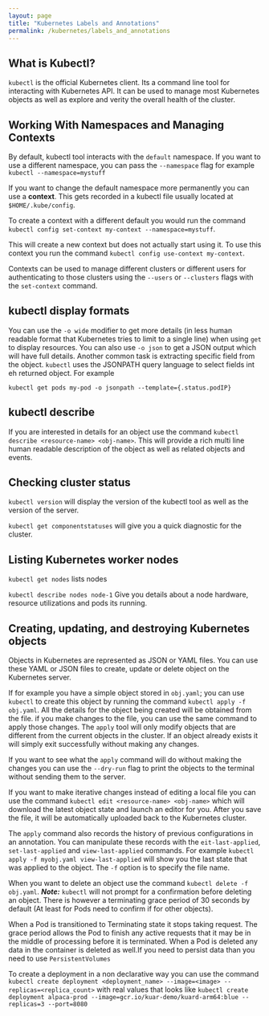```yaml
---
layout: page
title: "Kubernetes Labels and Annotations"
permalink: /kubernetes/labels_and_annotations
---
```


## What is Kubectl?

`kubectl` is the official Kubernetes client. Its a command line tool for interacting with Kubernetes API. It can be used to manage most Kubernetes objects as well as explore and verity the overall health of the cluster.

## Working With Namespaces and Managing Contexts

By default, kubectl tool interacts with the `default` namespace. If you want to use a different namespace, you can pass the `--namespace` flag for example `kubectl --namespace=mystuff`

If you want to change the default namespace more permanently you can use a **context**. This gets recorded in a kubectl file usually located at `$HOME/.kube/config`.

To create a context with a different default you would run the command `kubectl config set-context my-context --namespace=mystuff`.

This will create a new context but does not actually start using it. To use this context you run the command `kubectl config use-context my-context`.

Contexts can be used to manage different clusters or different users for authenticating to those clusters using the `--users` or `--clusters` flags with the `set-context` command.

## kubectl display formats

You can use the `-o wide` modifier to get more details (in less human readable format that Kubernetes tries to limit to a single line) when using `get` to display resources. You can also use `-o json` to get a JSON output which will have full details. Another common task is extracting specific field from the object.  `kubectl` uses the JSONPATH query language to select fields int eh returned object. For example

`kubectl get pods my-pod -o jsonpath --template={.status.podIP}`

## kubectl describe

If you are interested in details for an object use the command `kubectl describe <resource-name> <obj-name>`. This will provide a rich multi line human readable description of the object as well as related objects and events.

## Checking cluster status

`kubectl version` will display the version of the kubectl tool as well as the version of the server.

`kubectl get componentstatuses` will give you a quick diagnostic for the cluster.

## Listing Kubernetes worker nodes

`kubectl get nodes` lists nodes

`kubectl describe nodes node-1` Give you details about a node hardware, resource utilizations and pods its running.

[comment]: <> (TODO: Below probably needs to be broken up into the section about the specific object.)

## Creating, updating, and destroying Kubernetes objects

Objects in Kubernetes are represented as JSON or YAML files. You can use these YAML or JSON files to create, update or delete object on the Kubernetes server.

If for example you have a simple object stored in `obj.yaml`; you can use `kubectl` to create this object by running the command `kubectl apply -f obj.yaml`. All the details for the object being created will be obtained from the file. if you make changes to the file, you can use the same command to apply those changes. The `apply` tool will only modify objects that are different from the current objects in the cluster. If an object already exists it will simply exit successfully without making any changes.

If you want to see what the `apply` command will do without making the changes you can use the `--dry-run` flag to print the objects to the terminal without sending them to the server.

If you want to make iterative changes instead of editing a local file you can use the command `kubectl edit <resource-name> <obj-name>` which will download the latest object state and launch an editor for you. After you save the file, it will be automatically uploaded back to the Kubernetes cluster.

The `apply` command also records the history of previous configurations in an annotation. You can manipulate these records with the `eit-last-applied`, `set-last-applied` and `view-last-applied` commands. For example `kubectl apply -f myobj.yaml view-last-applied` will show you the last state that was applied to the object. The `-f` option is to specify the file name.

When you want to delete an object use the command `kubectl delete -f obj.yaml`. ***Note:*** `kubectl` will not prompt for a confirmation before deleting an object. There is however a terminating grace period of 30 seconds by default (At least for Pods need to confirm if for other objects).

[comment]: <> (TODO: Do the confrimation bit above)

When a Pod is transitioned to Terminating state it stops taking request. The grace period allows the Pod to finish any active requests that it may be in the middle of processing before it is terminated. When a Pod is deleted any data in the container is deleted as well.If you need to persist data than you need to use `PersistentVolumes`

[comment]: <> (TODO: Above section shuld probably be moved to Pods section in created/deleting.)

To create a deployment in a non declarative way you can use the command `kubectl create deployment <deployment_name> --image=<image> --replicas=<replica_count>` with real values that looks like `kubectl create deployment alpaca-prod --image=gcr.io/kuar-demo/kuard-arm64:blue --replicas=3 --port=8080`